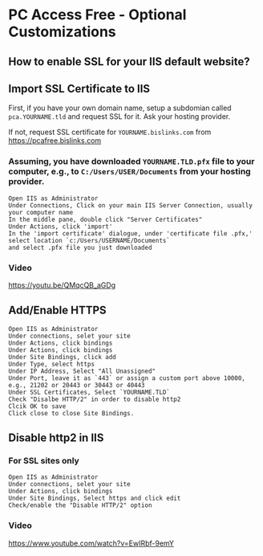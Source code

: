 # PC Access Free - Optional Customizations

## How to enable SSL for your IIS default website?

## Import SSL Certificate to IIS

First, if you have your own domain name, setup a subdomian called `pca.YOURNAME.tld` and request SSL for it. Ask your hosting provider.

If not, request SSL certificate for `YOURNAME.bislinks.com` from https://pcafree.bislinks.com

### Assuming, you have downloaded `YOURNAME.TLD.pfx` file to your computer, e.g., to `C:/Users/USER/Documents` from your hosting provider.

```
Open IIS as Administrator
Under Connections, Click on your main IIS Server Connection, usually your computer name
In the middle pane, double click "Server Certificates"
Under Actions, click 'import'
In the 'import certificate' dialogue, under 'certificate file .pfx,' select location `c:/Users/USERNAME/Documents`
and select .pfx file you just downloaded
```

### Video

https://youtu.be/QMqcQB_aGDg



## Add/Enable HTTPS

```
Open IIS as Administrator
Under connections, selet your site
Under Actions, click bindings
Under Actions, click bindings
Under Site Bindings, click add
Under Type, select https
Under IP Address, Select "All Unassigned"
Under Port, leave it as `443` or assign a custom port above 10000, e.g., 21202 or 20443 or 30443 or 40443
Under SSL Certificates, Select `YOURNAME.TLD`
Check "Disalbe HTTP/2" in order to disable http2
Clcik OK to save
Click close to close Site Bindings.

```


## Disable http2 in IIS

### For SSL sites only

```
Open IIS as Administrator
Under connections, selet your site
Under Actions, click bindings
Under Site Bindings, Select https and click edit
Check/enable the "Disable HTTP/2" option
```

### Video

https://www.youtube.com/watch?v=EwIRbf-9emY
